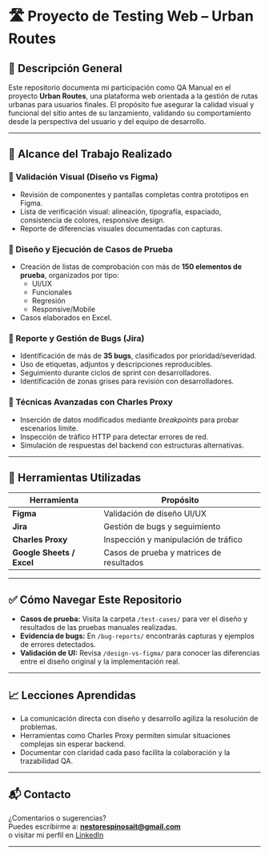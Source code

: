 # 🛣️ Proyecto de Testing Web – Urban Routes

## 📌 Descripción General
Este repositorio documenta mi participación como QA Manual en el proyecto **Urban Routes**, una plataforma web orientada a la gestión de rutas urbanas para usuarios finales. El propósito fue asegurar la calidad visual y funcional del sitio antes de su lanzamiento, validando su comportamiento desde la perspectiva del usuario y del equipo de desarrollo.

---

## 🧪 Alcance del Trabajo Realizado

### 🎯 Validación Visual (Diseño vs Figma)
- Revisión de componentes y pantallas completas contra prototipos en Figma.
- Lista de verificación visual: alineación, tipografía, espaciado, consistencia de colores, responsive design.
- Reporte de diferencias visuales documentadas con capturas.

### 🧾 Diseño y Ejecución de Casos de Prueba
- Creación de listas de comprobación con más de **150 elementos de prueba**, organizados por tipo:
  - UI/UX
  - Funcionales
  - Regresión
  - Responsive/Mobile
- Casos elaborados en Excel.

### 🐛 Reporte y Gestión de Bugs (Jira)
- Identificación de más de **35 bugs**, clasificados por prioridad/severidad.
- Uso de etiquetas, adjuntos y descripciones reproducibles.
- Seguimiento durante ciclos de sprint con desarrolladores.
- Identificación de zonas grises para revisión con desarrolladores.

### 🧰 Técnicas Avanzadas con Charles Proxy
- Inserción de datos modificados mediante *breakpoints* para probar escenarios límite.
- Inspección de tráfico HTTP para detectar errores de red.
- Simulación de respuestas del backend con estructuras alternativas.

---

## 🔧 Herramientas Utilizadas
| Herramienta       | Propósito                          |
|-------------------|------------------------------------|
| **Figma**         | Validación de diseño UI/UX         |
| **Jira**          | Gestión de bugs y seguimiento      |
| **Charles Proxy** | Inspección y manipulación de tráfico |
| **Google Sheets / Excel** | Casos de prueba y matrices de resultados |

---

## ✅ Cómo Navegar Este Repositorio

- **Casos de prueba:** Visita la carpeta `/test-cases/` para ver el diseño y resultados de las pruebas manuales realizadas.
- **Evidencia de bugs:** En `/bug-reports/` encontrarás capturas y ejemplos de errores detectados.
- **Validación de UI:** Revisa `/design-vs-figma/` para conocer las diferencias entre el diseño original y la implementación real.

---

## 📈 Lecciones Aprendidas

- La comunicación directa con diseño y desarrollo agiliza la resolución de problemas.
- Herramientas como Charles Proxy permiten simular situaciones complejas sin esperar backend.
- Documentar con claridad cada paso facilita la colaboración y la trazabilidad QA.

---

## 📬 Contacto

¿Comentarios o sugerencias?  
Puedes escribirme a: **nestorespinosait@gmail.com**  
o visitar mi perfil en [LinkedIn](https://www.linkedin.com/in/nestor-espinosa)

---


